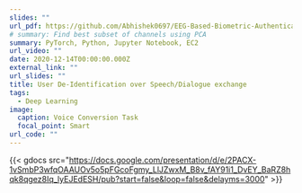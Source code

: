 ```yaml
---
slides: ""
url_pdf: https://github.com/Abhishek0697/EEG-Based-Biometric-Authentication-for-Brain-Computer-Interfaces-/blob/master/Biometric_Authentication_using_EEG_Report.pdf
# summary: Find best subset of channels using PCA
summary: PyTorch, Python, Jupyter Notebook, EC2
url_video: ""
date: 2020-12-14T00:00:00.000Z
external_link: ""
url_slides: ""
title: User De-Identification over Speech/Dialogue exchange
tags:
  - Deep Learning
image:
  caption: Voice Conversion Task
  focal_point: Smart
url_code: ""
---
```



{{< gdocs src="https://docs.google.com/presentation/d/e/2PACX-1vSmbP3wfqOAAUOv5o5pFGcoFgmy_LlJZwxM_B8v_fAY91i1_DvEY_BaRZ8hqk8qgez8Iq_lyEJEdESH/pub?start=false&loop=false&delayms=3000" >}}
